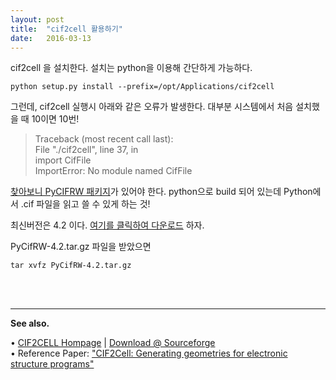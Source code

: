 ```yaml
---
layout: post
title:  "cif2cell 활용하기"
date:   2016-03-13
---
```



cif2cell 을 설치한다. 설치는 python을 이용해 간단하게 가능하다. 

```
python setup.py install --prefix=/opt/Applications/cif2cell
```

그런데, cif2cell 실행시 아래와 같은 오류가 발생한다. 대부분 시스템에서 처음 설치했을 때 10이면 10번!


> Traceback (most recent call last):  
> File "./cif2cell", line 37, in <module>  
> import CifFile  
> ImportError: No module named CifFile  


[찾아보니 PyCIFRW 패키지](https://sourceforge.net/p/cif2cell/discussion/1255325/thread/85f4307a/)가 있어야 한다. python으로 build 되어 있는데 Python에서 .cif 파일을 읽고 쓸 수 있게 하는 것!


최신버전은 4.2 이다. [여기를 클릭하여 다운로드](https://pypi.python.org/pypi/PyCifRW/4.2) 하자.

PyCifRW-4.2.tar.gz 파일을 받았으면

```
tar xvfz PyCifRW-4.2.tar.gz
```
<br><br>
     
---  
**See also.**

• [CIF2CELL Hompage](http://www.iucr.org/resources/other-directories/software/cif2cell)   |   [Download @ Sourceforge](https://sourceforge.net/projects/cif2cell/)  
• Reference Paper: ["CIF2Cell: Generating geometries for electronic 
structure programs"](http://www.sciencedirect.com/science/article/pii/S0010465511000336)
